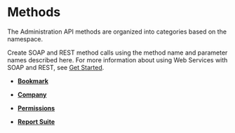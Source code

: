 # Methods

The Administration API methods are organized into categories based on the namespace.

Create SOAP and REST method calls using the method name and parameter names described here. For more information about using Web Services with SOAP and REST, see [Get Started](http://developer.omniture.com/en_US/get-started/).

-   **[Bookmark](../methods/bookmark/c_api_admin_methods_bookmark.md)**  

-   **[Company](../methods/company/c_api_admin_methods_company.md)**  
 
-   **[Permissions](../methods/permissions/c_api_admin_methods_permissions.md)**  
 
-   **[Report Suite](../methods/report_suite/c_api_admin_methods_repsuite.md)**  
 

